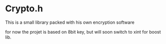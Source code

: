 # Crypto.h
This is a small library packed with his own encryption software

for now the projet is based on 8bit key, but will soon switch to xint for boost lib. 
